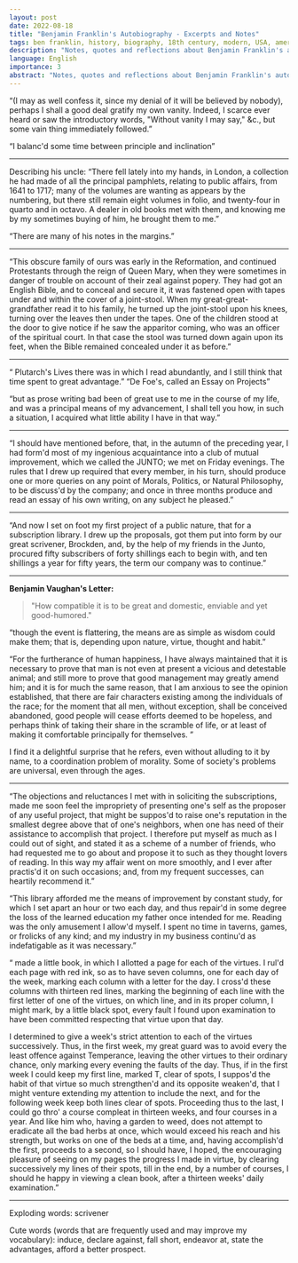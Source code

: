 ```yaml
---
layout: post
date: 2022-08-18
title: "Benjamin Franklin's Autobiography - Excerpts and Notes"
tags: ben franklin, history, biography, 18th century, modern, USA, america, scholar
description: "Notes, quotes and reflections about Benjamin Franklin's autobiography. Also a small list of words he uses and I found endearing."
language: English
importance: 3
abstract: "Notes, quotes and reflections about Benjamin Franklin's autobiography. Also a small list of words he uses and I found endearing. Currently a work in progress as I am still reading the book."
---
```



“(I may as well confess it, since my denial of it will be believed by nobody), perhaps I shall a good deal gratify my own vanity. Indeed, I scarce ever heard or saw the introductory words, "Without vanity I may say," &c., but some vain thing immediately followed.”

“I balanc'd some time between principle and inclination”

---

Describing his uncle:
“There fell lately into my hands, in London, a collection he had made of all the principal pamphlets, relating to public affairs, from 1641 to 1717; many of the volumes are wanting as appears by the numbering, but there still remain eight volumes in folio, and twenty-four in quarto and in octavo. A dealer in old books met with them, and knowing me by my sometimes buying of him, he brought them to me.”

“There are many of his notes in the margins.”

---

“This obscure family of ours was early in the Reformation, and continued Protestants through the reign of Queen Mary, when they were sometimes in danger of trouble on account of their zeal against popery. They had got an English Bible, and to conceal and secure it, it was fastened open with tapes under and within the cover of a joint-stool. When my great-great-grandfather read it to his family, he turned up the joint-stool upon his knees, turning over the leaves then under the tapes. One of the children stood at the door to give notice if he saw the apparitor coming, who was an officer of the spiritual court. In that case the stool was turned down again upon its feet, when the Bible remained concealed under it as before.”

---

“ Plutarch's Lives there was in which I read abundantly, and I still think that time spent to great advantage.”
“De Foe's, called an Essay on Projects”

“but as prose writing bad been of great use to me in the course of my life, and was a principal means of my advancement, I shall tell you how, in such a situation, I acquired what little ability I have in that way.”
 
---
“I should have mentioned before, that, in the autumn of the preceding year, I had form'd most of my ingenious acquaintance into a club of mutual improvement, which we called the JUNTO; we met on Friday evenings. The rules that I drew up required that every member, in his turn, should produce one or more queries on any point of Morals, Politics, or Natural Philosophy, to be discuss'd by the company; and once in three months produce and read an essay of his own writing, on any subject he pleased.”

---
“And now I set on foot my first project of a public nature, that for a subscription library. I drew up the proposals, got them put into form by our great scrivener, Brockden, and, by the help of my friends in the Junto, procured fifty subscribers of forty shillings each to begin with, and ten shillings a year for fifty years, the term our company was to continue.”

---

**Benjamin Vaughan's Letter:**

> "How compatible it is to be great and domestic, enviable and yet good-humored."

“though the event is flattering, the means are as simple as wisdom could make them; that is, depending upon nature, virtue, thought and habit.”

“For the furtherance of human happiness, I have always maintained that it is necessary to prove that man is not even at present a vicious and detestable animal; and still more to prove that good management may greatly amend him; and it is for much the same reason, that I am anxious to see the opinion established, that there are fair characters existing among the individuals of the race; for the moment that all men, without exception, shall be conceived abandoned, good people will cease efforts deemed to be hopeless, and perhaps think of taking their share in the scramble of life, or at least of making it comfortable principally for themselves. ”

I find it a delightful surprise that he refers, even without alluding to it by name, to a coordination problem of morality. Some of society's problems are universal, even through the ages.

---

“The objections and reluctances I met with in soliciting the subscriptions, made me soon feel the impropriety of presenting one's self as the proposer of any useful project, that might be suppos'd to raise one's reputation in the smallest degree above that of one's neighbors, when one has need of their assistance to accomplish that project. I therefore put myself as much as I could out of sight, and stated it as a scheme of a number of friends, who had requested me to go about and propose it to such as they thought lovers of reading. In this way my affair went on more smoothly, and I ever after practis'd it on such occasions; and, from my frequent successes, can heartily recommend it.”

“This library afforded me the means of improvement by constant study, for which I set apart an hour or two each day, and thus repair'd in some degree the loss of the learned education my father once intended for me. Reading was the only amusement I allow'd myself. I spent no time in taverns, games, or frolicks of any kind; and my industry in my business continu'd as indefatigable as it was necessary.”

“ made a little book, in which I allotted a page for each of the virtues. I rul'd each page with red ink, so as to have seven columns, one for each day of the week, marking each column with a letter for the day. I cross'd these columns with thirteen red lines, marking the beginning of each line with the first letter of one of the virtues, on which line, and in its proper column, I might mark, by a little black spot, every fault I found upon examination to have been committed respecting that virtue upon that day.

I determined to give a week's strict attention to each of the virtues successively. Thus, in the first week, my great guard was to avoid every the least offence against Temperance, leaving the other virtues to their ordinary chance, only marking every evening the faults of the day. Thus, if in the first week I could keep my first line, marked T, clear of spots, I suppos'd the habit of that virtue so much strengthen'd and its opposite weaken'd, that I might venture extending my attention to include the next, and for the following week keep both lines clear of spots. Proceeding thus to the last, I could go thro' a course compleat in thirteen weeks, and four courses in a year. And like him who, having a garden to weed, does not attempt to eradicate all the bad herbs at once, which would exceed his reach and his strength, but works on one of the beds at a time, and, having accomplish'd the first, proceeds to a second, so I should have, I hoped, the encouraging pleasure of seeing on my pages the progress I made in virtue, by clearing successively my lines of their spots, till in the end, by a number of courses, I should he happy in viewing a clean book, after a thirteen weeks' daily examination.”

---
Exploding words: scrivener

Cute words (words that are frequently used and may improve my vocabulary): induce, declare against, fall short, endeavor at, state the advantages, afford a better prospect.

